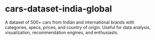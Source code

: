 # cars-dataset-india-global
A dataset of 500+ cars from Indian and international brands with categories, specs, prices, and country of origin. Useful for data analysis, visualization, recommendation engines, and enthusiasts.
